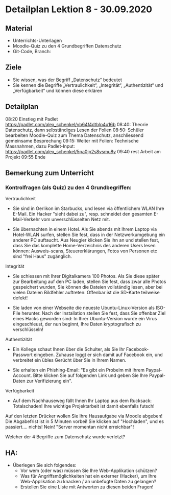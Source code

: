 Detailplan Lektion 8 - 30.09.2020
============================================

Material
--------

* Unterrichts-Unterlagen
* Moodle-Quiz zu den 4 Grundbegriffen Datenschutz
* Git-Code, Branch:

Ziele
-----
* Sie wissen, was der Begriff „Datenschutz“ bedeutet
* Sie kennen die Begriffe „Vertraulichkeit“, „Integrität“, „Authentizität“ und „Verfügbarkeit“ und können diese erklären

Detailplan
----------

08:20 Einstieg mit Padlet https://padlet.com/alex_schenkel/vb64f4dtblp4u16b
08:40: Theorie Datenschutz, dann selbständiges Lesen der Folien
08:50: Schüler bearbeiten Moodle-Quiz zum Thema Datenschutz, anschliessend gemeinsame Besprechung
09:15: Weiter mit Folien: Technische Massnahmen, dazu Padlet-Input: https://padlet.com/alex_schenkel/5pa0jp2s8vsmu8y
09:40 rest Arbeit am Projekt
09:55 Ende


Bemerkung zum Unterricht
------------------------

### Kontrolfragen (als Quiz) zu den 4 Grundbegriffen:

Vertraulichkeit

* Sie sind in Oerlikon im Starbucks, und lesen via öffentlichem WLAN Ihre E-Mail.
Ein Hacker "sieht dabei zu", resp. schneidet den gesamten E-Mail-Verkehr vom unverschlüsselten Netz mit.

* Sie übernachten in einem Hotel. Als Sie abends mit Ihrem Laptop via Hotel-WLAN surfen, stellen Sie fest,
dass in der Netzwerkumgebung ein anderer PC auftaucht. Aus Neugier klicken Sie ihn an und stellen fest,
dass Sie das komplette Home-Verzeichnis des anderen Users lesen können: Ausweis-scans, Steuererklärungen,
Fotos von Personen etc sind "frei Haus" zugänglich.

Integrität

* Sie schiessen mit Ihrer Digitalkamera 100 Photos. Als Sie diese später zur Bearbeitung auf den PC laden,
stellen Sie fest, dass zwar alle Photos gespeichert wurden, Sie können die Dateien vollständig lesen,
aber bei vielen Dateien Bildfehler auftreten: Offenbar ist die SD-Karte teilweise defekt!

* Sie laden von einer Webseite die neueste Ubuntu-Linux-Version als ISO-File herunter. Nach der Installation
stellen Sie fest, dass Sie offenbar Ziel eines Hacks geworden sind: In Ihrer Ubuntu-Version wurde ein Virus
eingeschleust, der nun beginnt, Ihre Daten kryptografisch zu verschlüsseln!

Authentizität

* Ein Kollege schaut Ihnen über die Schulter, als Sie Ihr Facebook-Passwort eingeben.
Zuhause loggt er sich damit auf Facebook ein, und verbreitet ein übles Gerücht über Sie in Ihrem Namen.

* Sie erhalten ein Phishing-Email: "Es gibt ein Probelm mit Ihrem Paypal-Account. Bitte klicken Sie auf folgenden Link
und geben Sie Ihre Paypal-Daten zur Verifizierung ein".

Verfügbarkeit

* Auf dem Nachhauseweg fällt Ihnen Ihr Laptop aus dem Rucksack: Totalschaden! Ihre wichtige Projektarbeit
ist damit ebenfalls futsch!

Auf den letzten Drücker wollen Sie Ihre Hausaufgabe via Moodle abgeben! Die Abgabefrist ist in 5 Minuten vorbei!
Sie klicken auf "Hochladen", und es passiert.... nichts! Nein! "Server momentan nicht erreichbar"!


Welcher der 4 Begriffe zum Datenschutz wurde verletzt?



HA:
-----

* Überlegen Sie sich folgendes:
  * Vor wem (oder was) müssen Sie Ihre Web-Applikation schützen?
  * Was für Angriffsmöglichkeiten hat ein externer (Hacker), um Ihre Web-Applikation zu knacken / an unbefugte Daten zu gelangen?
  * Erstellen Sie eine Liste mit Antworten zu diesen beiden Fragen!
